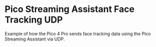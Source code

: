 # Pico Streaming Assistant Face Tracking UDP

Example of how the Pico 4 Pro sends face tracking data 
using the Pico Streaming Assistant via UDP.